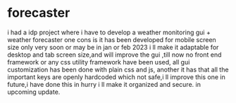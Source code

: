 # forecaster
i had a idp project where i have to develop a weather monitoring gui + weather forecaster 
one cons is it has been developed for mobile screen size only very soon or may be in jan or feb 2023 i ll make it adaptable for desktop and tab screen size,and will improve the gui
,till now no front end framework or any css utility framework have been used, all gui customization has been done with plain css and js,
another it has that all the important keys are openly hardcoded which not safe,i ll improve this one in future,i have done this in hurry i ll make it organized and secure.
in upcoming update.
